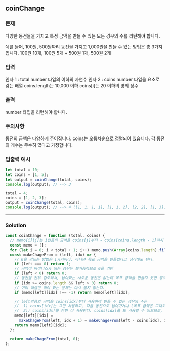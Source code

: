 ## coinChange
### 문제
다양한 동전들을 가지고 특정 금액을 만들 수 있는 모든 경우의 수를 리턴해야 합니다.

예를 들어, 100원, 500원짜리 동전을 가지고 1,000원을 만들 수 있는 방법은 총 3가지 입니다.
100원 10개, 100원 5개 + 500원 1개, 500원 2개
### 입력
인자 1 : total
number 타입의 이하의 자연수
인자 2 : coins
number 타입을 요소로 갖는 배열
coins.length는 10,000 이하
coins[i]는 20 이하의 양의 정수
### 출력
number 타입을 리턴해야 합니다.
### 주의사항
동전의 금액은 다양하게 주어집니다.
coins는 오름차순으로 정렬되어 있습니다.
각 동전의 개수는 무수히 많다고 가정합니다.
### 입출력 예시
```js
let total = 10;
let coins = [1, 5];
let output = coinChange(total, coins);
console.log(output); // --> 3

total = 4;
coins = [1, 2, 3];
output = coinChange(total, coins);
console.log(output); // --> 4 ([1, 1, 1, 1], [1, 1, 2], [2, 2], [1, 3])
```

- - -

### Solution
```js
const coinChange = function (total, coins) {
  // memo[i][j]는 i만큼의 금액을 coins[j]부터 ~ coins[coins.length - 1]까지 사용하여 만들 수 있는 경우의 수를 저장
  const memo = [];
  for (let i = 0; i < total + 1; i++) memo.push(Array(coins.length).fill(-1));
  const makeChageFrom = (left, idx) => {
    // 0을 만드는 방법은 1가지이다. 아니면 목표 금액을 만들었다고 생각해도 된다.
    if (left === 0) return 1;
    // 금액이 마이너스가 되는 경우는 불가능하므로 0을 리턴
    if (left < 0) return 0;
    // 동전을 전부 검토해서, 남아있는 새로운 동전은 없는데 목표 금액을 만들지 못한 경우 (실패)
    if (idx >= coins.length && left > 0) return 0;
    // 이미 해결한 적이 있는 문제는 다시 풀지 않는다.
    if (memo[left][idx] !== -1) return memo[left][idx];

    // left만큼의 금액을 coins[idx]부터 사용하여 만들 수 있는 경우의 수는
    //  1) coins[idx]는 그만 사용하고, 다음 동전으로 넘어가거나 (목표 금액은 그대로이고, idx가 증가한다.)
    //  2)) coins[idx]를 한번 더 사용한다. coins[idx]를 또 사용할 수 있으므로, idx는 그대로이고, 목표 금액은 coins[i]만큼 줄어든다.
    memo[left][idx] =
      makeChageFrom(left, idx + 1) + makeChageFrom(left - coins[idx], idx);
    return memo[left][idx];
  };

  return makeChageFrom(total, 0);
};
```
